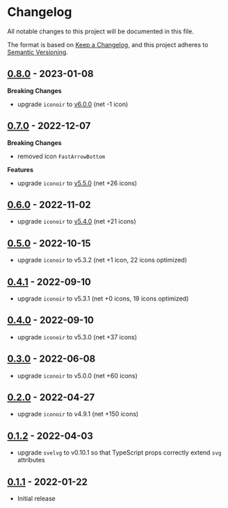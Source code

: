 # Changelog

All notable changes to this project will be documented in this file.

The format is based on [Keep a Changelog](https://keepachangelog.com/en/1.0.0/),
and this project adheres to [Semantic Versioning](https://semver.org/spec/v2.0.0.html).

## [0.8.0](https://github.com/metonym/svelte-iconoir/releases/tag/v0.8.0) - 2023-01-08

**Breaking Changes**

- upgrade `iconoir` to [v6.0.0](https://github.com/iconoir-icons/iconoir/releases/tag/v6.0) (net -1 icon)

## [0.7.0](https://github.com/metonym/svelte-iconoir/releases/tag/v0.7.0) - 2022-12-07

**Breaking Changes**

- removed icon `FastArrowBottom`

**Features**

- upgrade `iconoir` to [v5.5.0](https://github.com/iconoir-icons/iconoir/releases/tag/v5.5) (net +26 icons)

## [0.6.0](https://github.com/metonym/svelte-iconoir/releases/tag/v0.6.0) - 2022-11-02

- upgrade `iconoir` to [v5.4.0](https://github.com/iconoir-icons/iconoir/releases/tag/v5.4) (net +21 icons)

## [0.5.0](https://github.com/metonym/svelte-iconoir/releases/tag/v0.5.0) - 2022-10-15

- upgrade `iconoir` to v5.3.2 (net +1 icon, 22 icons optimized)

## [0.4.1](https://github.com/metonym/svelte-iconoir/releases/tag/v0.4.1) - 2022-09-10

- upgrade `iconoir` to v5.3.1 (net +0 icons, 19 icons optimized)

## [0.4.0](https://github.com/metonym/svelte-iconoir/releases/tag/v0.4.0) - 2022-09-10

- upgrade `iconoir` to v5.3.0 (net +37 icons)

## [0.3.0](https://github.com/metonym/svelte-iconoir/releases/tag/v0.3.0) - 2022-06-08

- upgrade `iconoir` to v5.0.0 (net +60 icons)

## [0.2.0](https://github.com/metonym/svelte-iconoir/releases/tag/v0.2.0) - 2022-04-27

- upgrade `iconoir` to v4.9.1 (net +150 icons)

## [0.1.2](https://github.com/metonym/svelte-iconoir/releases/tag/v0.1.2) - 2022-04-03

- upgrade `svelvg` to v0.10.1 so that TypeScript props correctly extend `svg` attributes

## [0.1.1](https://github.com/metonym/svelte-iconoir/releases/tag/v0.1.1) - 2022-01-22

- Initial release
